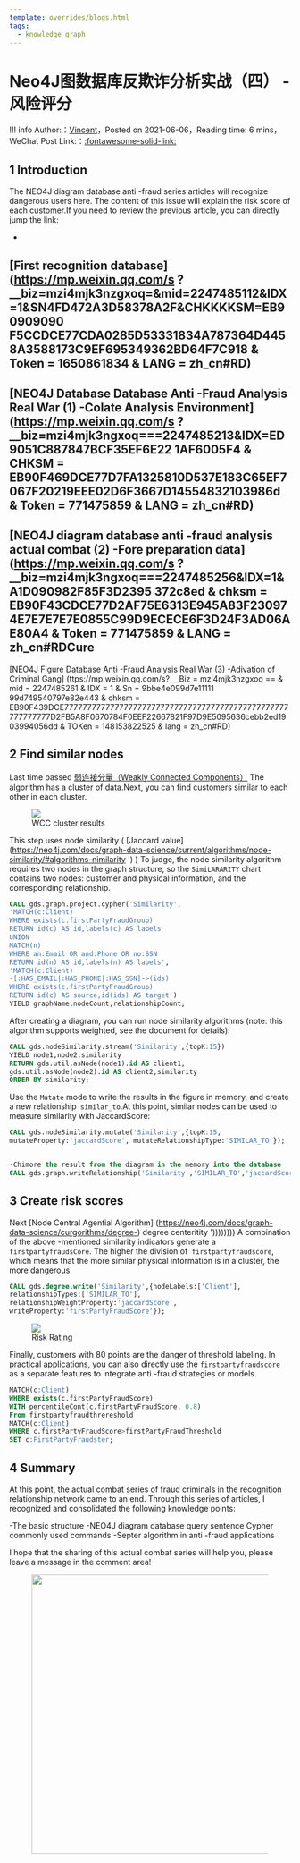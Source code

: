 ```yaml
---
template: overrides/blogs.html
tags:
  - knowledge graph
---
```


# Neo4J图数据库反欺诈分析实战（四） - 风险评分

!!! info
    Author:：[Vincent](https://github.com/Realvincentyuan)，Posted on 2021-06-06，Reading time: 6 mins，WeChat Post Link:：[:fontawesome-solid-link:](https://mp.weixin.qq.com/s?__biz=MzI4Mjk3NzgxOQ==&mid=2247485268&idx=1&sn=2f32b4911dd64a5696f2ef287b9542a0&chksm=eb90f420dce77d36489cd350674af9c4523c05d884afae5a158c619faaabfca5e161b9443131&token=200682583&lang=zh_CN#rd)

## 1 Introduction


The NEO4J diagram database anti -fraud series articles will recognize dangerous users here. The content of this issue will explain the risk score of each customer.If you need to review the previous article, you can directly jump the link:


-
[First recognition database] (https://mp.weixin.qq.com/s ?__biz=mzi4mjk3nzgxoq=&mid=2247485112&IDX=1&SN4FD472A3D58378A2F&CHKKKKSM=EB90909090 F5CCDCE77CDA0285D53331834A787364D4458A3588173C9EF695349362BD64F7C918 & Token = 1650861834 & LANG = zh_cn#RD)
-
[NEO4J Database Database Anti -Fraud Analysis Real War (1) -Colate Analysis Environment] (https://mp.weixin.qq.com/s ?__biz=mzi4mjk3ngxoq===2247485213&IDX=ED9051C887847BCF35EF6E22 1AF6005F4 & CHKSM = EB90F469DCE77D7FA1325810D537E183C65EF7067F20219EEE02D6F3667D14554832103986d & Token = 771475859 & LANG = zh_cn#RD)
-
[NEO4J diagram database anti -fraud analysis actual combat (2) -Fore preparation data] (https://mp.weixin.qq.com/s ?__biz=mzi4mjk3ngxoq===2247485256&IDX=1&A1D090982F85F3D2395 372c8ed & chksm = EB90F43CDCE77D2AF75E6313E945A83F230974E7E7E7E7E0855C99D9ECECE6F3D24F3AD06AE80A4 & Token = 771475859 & LANG = zh_cn#RDCure
-
[NEO4J Figure Database Anti -Fraud Analysis Real War (3) -Adivation of Criminal Gang] (ttps://mp.weixin.qq.com/s? __Biz = mzi4mjk3nzgxoq == & mid = 2247485261 & IDX = 1 & Sn = 9bbe4e099d7e11111 99d749540797e82e443 & chksm = EB90F439DCE7777777777777777777777777777777777777777777777777777777777D2FB5A8F0670784F0EEF22667821F97D9E5095636cebb2ed1903994056dd & TOKen = 148153822525 & lang = zh_cn#RD)


## 2 Find similar nodes


Last time passed
[弱连接分量（Weakly Connected Components）](https://neo4j.com/docs/graph-data-science/current/algorithms/wcc/ 'Weakly Connected Components')
The algorithm has a cluster of data.Next, you can find customers similar to each other in each cluster.


<figure>
  <img src="https://cdn.jsdelivr.net/gh/BulletTech2021/Pics/img/1_V/cluster_1.png"  />

<figcaption> WCC cluster results </figcaption>
</figure>


This step uses node similarity (
[Jaccard value] (https://neo4j.com/docs/graph-data-science/current/algorithms/node-similarity/#algorithms-nimilarity ')
) To judge, the node similarity algorithm requires two nodes in the graph structure, so the `SimiLARARITY` chart contains two nodes: customer and physical information, and the corresponding relationship.


```sql
CALL gds.graph.project.cypher('Similarity',
'MATCH(c:Client)
WHERE exists(c.firstPartyFraudGroup)
RETURN id(c) AS id,labels(c) AS labels
UNION
MATCH(n)
WHERE an:Email OR and:Phone OR no:SSN
RETURN id(n) AS id,labels(n) AS labels',
'MATCH(c:Client)
-[:HAS_EMAIL|:HAS_PHONE|:HAS_SSN]->(ids)
WHERE exists(c.firstPartyFraudGroup)
RETURN id(c) AS source,id(ids) AS target')
YIELD graphName,nodeCount,relationshipCount;
```


After creating a diagram, you can run node similarity algorithms (note: this algorithm supports weighted, see the document for details):


```sql
CALL gds.nodeSimilarity.stream('Similarity',{topK:15})
YIELD node1,node2,similarity
RETURN gds.util.asNode(node1).id AS client1,
gds.util.asNode(node2).id AS client2,similarity
ORDER BY similarity;
```


Use the `Mutate` mode to write the results in the figure in memory, and create a new relationship` similar_to`.At this point, similar nodes can be used to measure similarity with JaccardScore:


```SQL
CALL gds.nodeSimilarity.mutate('Similarity',{topK:15,
mutateProperty:'jaccardScore', mutateRelationshipType:'SIMILAR_TO'});


-Chimore the result from the diagram in the memory into the database
CALL gds.graph.writeRelationship('Similarity','SIMILAR_TO','jaccardScore');
```


## 3 Create risk scores


Next
[Node Central Agential Algorithm] (https://neo4j.com/docs/graph-data-science/curgorithms/degree-) degree centeritity '))))))))
A combination of the above -mentioned similarity indicators generate a `firstpartyfraudsCore`. The higher the division of` firstpartyfraudscore`, which means that the more similar physical information is in a cluster, the more dangerous.




```SQL
CALL gds.degree.write('Similarity',{nodeLabels:['Client'],
relationshipTypes:['SIMILAR_TO'],
relationshipWeightProperty:'jaccardScore',
writeProperty:'firstPartyFraudScore'});
```


<figure>
  <img src="https://cdn.jsdelivr.net/gh/BulletTech2021/Pics/img/1_V/Score.png"  />

<figcaption> Risk Rating </figcaption>
</figure>




Finally, customers with 80 points are the danger of threshold labeling. In practical applications, you can also directly use the `firstpartyfraudscore` as a separate features to integrate anti -fraud strategies or models.


```sql
MATCH(c:Client)
WHERE exists(c.firstPartyFraudScore)
WITH percentileCont(c.firstPartyFraudScore, 0.8)
From firstpartyfraudthrereshold
MATCH(c:Client)
WHERE c.firstPartyFraudScore>firstPartyFraudThreshold
SET c:FirstPartyFraudster;
```


## 4 Summary


At this point, the actual combat series of fraud criminals in the recognition relationship network came to an end. Through this series of articles, I recognized and consolidated the following knowledge points:


-The basic structure
-NEO4J diagram database query sentence Cypher commonly used commands
-Septer algorithm in anti -fraud applications


I hope that the sharing of this actual combat series will help you, please leave a message in the comment area!


<figure>
  <img src="https://cdn.jsdelivr.net/gh/BulletTech2021/Pics/2021-6-14/1623639526512-1080P%20(Full%20HD)%20-%20Tail%20Pic.png" width="500" />

</figure>